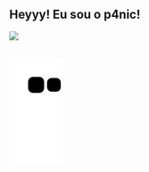 ## Heyyy! Eu sou o p4nic!

<div>
  <a href="https://github.com/p4nickkj">
  <img height="180em" src="https://github-readme-stats.vercel.app/api?username=p4nickkj&show_icons=true&theme=material-palenight&include_all_commits=true&count_private=true"/>
</div>

  ##
  
![Snake animation](https://github.com/p4nickkj/p4nickkj/blob/output/github-contribution-grid-snake.svg)
